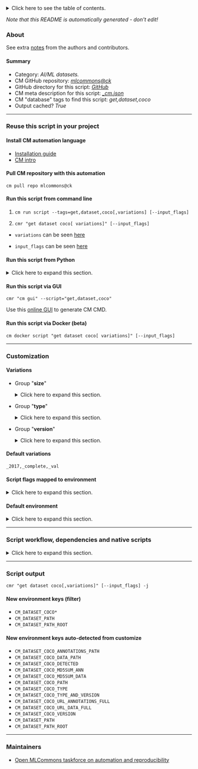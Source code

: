 <details>
<summary>Click here to see the table of contents.</summary>

* [About](#about)
* [Summary](#summary)
* [Reuse this script in your project](#reuse-this-script-in-your-project)
  * [ Install CM automation language](#install-cm-automation-language)
  * [ Check CM script flags](#check-cm-script-flags)
  * [ Run this script from command line](#run-this-script-from-command-line)
  * [ Run this script from Python](#run-this-script-from-python)
  * [ Run this script via GUI](#run-this-script-via-gui)
  * [ Run this script via Docker (beta)](#run-this-script-via-docker-(beta))
* [Customization](#customization)
  * [ Variations](#variations)
  * [ Script flags mapped to environment](#script-flags-mapped-to-environment)
  * [ Default environment](#default-environment)
* [Script workflow, dependencies and native scripts](#script-workflow-dependencies-and-native-scripts)
* [Script output](#script-output)
* [New environment keys (filter)](#new-environment-keys-(filter))
* [New environment keys auto-detected from customize](#new-environment-keys-auto-detected-from-customize)
* [Maintainers](#maintainers)

</details>

*Note that this README is automatically generated - don't edit!*

### About


See extra [notes](README-extra.md) from the authors and contributors.

#### Summary

* Category: *AI/ML datasets.*
* CM GitHub repository: *[mlcommons@ck](https://github.com/mlcommons/ck/tree/master/cm-mlops)*
* GitHub directory for this script: *[GitHub](https://github.com/mlcommons/ck/tree/master/cm-mlops/script/get-dataset-coco)*
* CM meta description for this script: *[_cm.json](_cm.json)*
* CM "database" tags to find this script: *get,dataset,coco*
* Output cached? *True*
___
### Reuse this script in your project

#### Install CM automation language

* [Installation guide](https://github.com/mlcommons/ck/blob/master/docs/installation.md)
* [CM intro](https://doi.org/10.5281/zenodo.8105339)

#### Pull CM repository with this automation

```cm pull repo mlcommons@ck```


#### Run this script from command line

1. `cm run script --tags=get,dataset,coco[,variations] [--input_flags]`

2. `cmr "get dataset coco[ variations]" [--input_flags]`

* `variations` can be seen [here](#variations)

* `input_flags` can be seen [here](#script-flags-mapped-to-environment)

#### Run this script from Python

<details>
<summary>Click here to expand this section.</summary>

```python

import cmind

r = cmind.access({'action':'run'
                  'automation':'script',
                  'tags':'get,dataset,coco'
                  'out':'con',
                  ...
                  (other input keys for this script)
                  ...
                 })

if r['return']>0:
    print (r['error'])

```

</details>


#### Run this script via GUI

```cmr "cm gui" --script="get,dataset,coco"```

Use this [online GUI](https://cKnowledge.org/cm-gui/?tags=get,dataset,coco) to generate CM CMD.

#### Run this script via Docker (beta)

`cm docker script "get dataset coco[ variations]" [--input_flags]`

___
### Customization


#### Variations

  * Group "**size**"
    <details>
    <summary>Click here to expand this section.</summary>

    * **`_complete`** (default)
      - Environment variables:
        - *CM_DATASET_COCO_SIZE*: `complete`
      - Workflow:
    * `_small`
      - Environment variables:
        - *CM_DATASET_COCO_SIZE*: `small`
      - Workflow:

    </details>


  * Group "**type**"
    <details>
    <summary>Click here to expand this section.</summary>

    * `_train`
      - Environment variables:
        - *CM_DATASET_COCO_TYPE*: `train`
      - Workflow:
    * **`_val`** (default)
      - Environment variables:
        - *CM_DATASET_COCO_TYPE*: `val`
      - Workflow:

    </details>


  * Group "**version**"
    <details>
    <summary>Click here to expand this section.</summary>

    * **`_2017`** (default)
      - Environment variables:
        - *CM_DATASET_COCO_VERSION*: `2017`
      - Workflow:

    </details>


#### Default variations

`_2017,_complete,_val`

#### Script flags mapped to environment
<details>
<summary>Click here to expand this section.</summary>

* `--from=value`  &rarr;  `CM_FROM=value`
* `--keep=value`  &rarr;  `CM_KEEP=value`
* `--to=value`  &rarr;  `CM_TO=value`

**Above CLI flags can be used in the Python CM API as follows:**

```python
r=cm.access({... , "from":...}
```

</details>

#### Default environment

<details>
<summary>Click here to expand this section.</summary>

These keys can be updated via `--env.KEY=VALUE` or `env` dictionary in `@input.json` or using script flags.


</details>

___
### Script workflow, dependencies and native scripts

<details>
<summary>Click here to expand this section.</summary>

  1. ***Read "deps" on other CM scripts from [meta](https://github.com/mlcommons/ck/tree/master/cm-mlops/script/get-dataset-coco/_cm.json)***
     * detect,os
       - CM script: [detect-os](https://github.com/mlcommons/ck/tree/master/cm-mlops/script/detect-os)
  1. ***Run "preprocess" function from [customize.py](https://github.com/mlcommons/ck/tree/master/cm-mlops/script/get-dataset-coco/customize.py)***
  1. ***Read "prehook_deps" on other CM scripts from [meta](https://github.com/mlcommons/ck/tree/master/cm-mlops/script/get-dataset-coco/_cm.json)***
     * download-and-extract,file,_wget,_extract
       * `if (CM_DATASET_COCO_DETECTED  != yes)`
       * CM names: `--adr.['get-dataset-coco-data', '746e5dad5e784ad6']...`
       - CM script: [download-and-extract](https://github.com/mlcommons/ck/tree/master/cm-mlops/script/download-and-extract)
     * download-and-extract,file,_wget,_extract
       * `if (CM_DATASET_COCO_DETECTED  != yes)`
       * CM names: `--adr.['get-dataset-coco-annotations', 'edb6cd092ff64171']...`
       - CM script: [download-and-extract](https://github.com/mlcommons/ck/tree/master/cm-mlops/script/download-and-extract)
  1. ***Run native script if exists***
  1. Read "posthook_deps" on other CM scripts from [meta](https://github.com/mlcommons/ck/tree/master/cm-mlops/script/get-dataset-coco/_cm.json)
  1. ***Run "postrocess" function from [customize.py](https://github.com/mlcommons/ck/tree/master/cm-mlops/script/get-dataset-coco/customize.py)***
  1. Read "post_deps" on other CM scripts from [meta](https://github.com/mlcommons/ck/tree/master/cm-mlops/script/get-dataset-coco/_cm.json)
</details>

___
### Script output
`cmr "get dataset coco[,variations]" [--input_flags] -j`
#### New environment keys (filter)

* `CM_DATASET_COCO*`
* `CM_DATASET_PATH`
* `CM_DATASET_PATH_ROOT`
#### New environment keys auto-detected from customize

* `CM_DATASET_COCO_ANNOTATIONS_PATH`
* `CM_DATASET_COCO_DATA_PATH`
* `CM_DATASET_COCO_DETECTED`
* `CM_DATASET_COCO_MD5SUM_ANN`
* `CM_DATASET_COCO_MD5SUM_DATA`
* `CM_DATASET_COCO_PATH`
* `CM_DATASET_COCO_TYPE`
* `CM_DATASET_COCO_TYPE_AND_VERSION`
* `CM_DATASET_COCO_URL_ANNOTATIONS_FULL`
* `CM_DATASET_COCO_URL_DATA_FULL`
* `CM_DATASET_COCO_VERSION`
* `CM_DATASET_PATH`
* `CM_DATASET_PATH_ROOT`
___
### Maintainers

* [Open MLCommons taskforce on automation and reproducibility](https://github.com/mlcommons/ck/blob/master/docs/taskforce.md)
